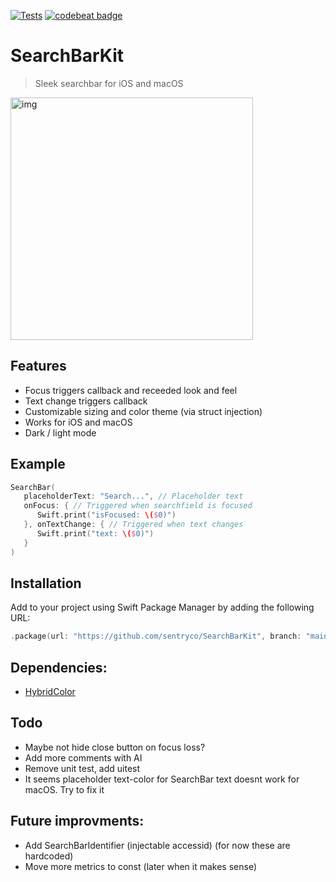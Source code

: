 [![Tests](https://github.com/sentryco/SearchBarKit/actions/workflows/Tests.yml/badge.svg)](https://github.com/sentryco/SearchBarKit/actions/workflows/Tests.yml)
[![codebeat badge](https://codebeat.co/badges/80a82bb4-248f-44e1-9117-b780cddbc8e6)](https://codebeat.co/projects/github-com-sentryco-searchbarkit-main)

# SearchBarKit

> Sleek searchbar for iOS and macOS

<img width="388" alt="img" src="https://s11.gifyu.com/images/SOOPE.gif">

## Features

- Focus triggers callback and receeded look and feel
- Text change triggers callback
- Customizable sizing and color theme (via struct injection)
- Works for iOS and macOS
- Dark / light mode

## Example

```swift
SearchBar(
   placeholderText: "Search...", // Placeholder text
   onFocus: { // Triggered when searchfield is focused
      Swift.print("isFocused: \($0)")
   }, onTextChange: { // Triggered when text changes
      Swift.print("text: \($0)")
   }
)
```

## Installation
Add to your project using Swift Package Manager by adding the following URL:

```swift
.package(url: "https://github.com/sentryco/SearchBarKit", branch: "main")
```   

## Dependencies:
- [HybridColor](https://github.com/sentryco/HybridColor)

## Todo
- Maybe not hide close button on focus loss?
- Add more comments with AI 
- Remove unit test, add uitest
- It seems placeholder text-color for SearchBar text doesnt work for macOS. Try to fix it

## Future improvments:
- Add SearchBarIdentifier (injectable accessid) (for now these are hardcoded) 
- Move more metrics to const (later when it makes sense) 
